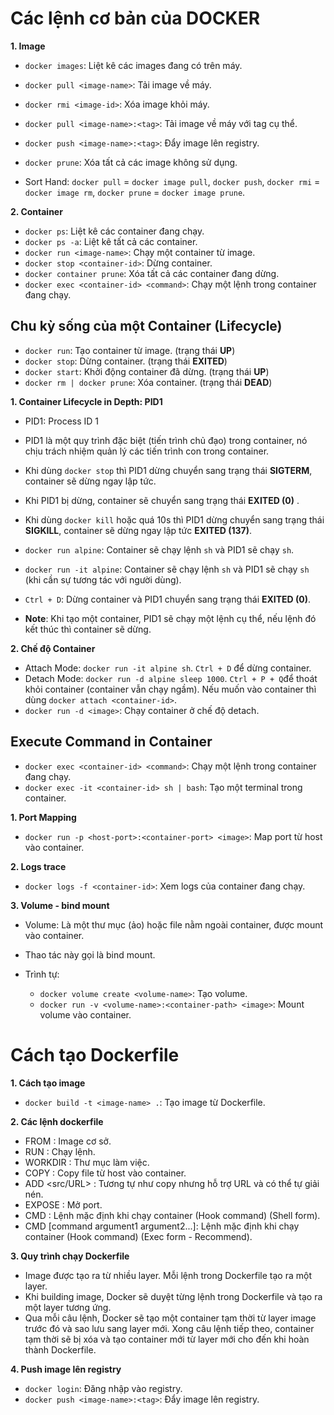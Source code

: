 # Các lệnh cơ bản của DOCKER

**1. Image**

- `docker images`: Liệt kê các images đang có trên máy.
- `docker pull <image-name>`: Tải image về máy.
- `docker rmi <image-id>`: Xóa image khỏi máy.
- `docker pull <image-name>:<tag>`: Tải image về máy với tag cụ thể.
- `docker push <image-name>:<tag>`: Đẩy image lên registry.
- `docker prune`: Xóa tất cả các image không sử dụng.

- Sort Hand: `docker pull` = `docker image pull`, `docker push`, `docker rmi` = `docker image rm`, `docker prune` = `docker image prune`.

**2. Container**

- `docker ps`: Liệt kê các container đang chạy.
- `docker ps -a`: Liệt kê tất cả các container.
- `docker run <image-name>`: Chạy một container từ image.
- `docker stop <container-id>`: Dừng container.
- `docker container prune`: Xóa tất cả các container đang dừng.
- `docker exec <container-id> <command>`: Chạy một lệnh trong container đang chạy.

## Chu kỳ sống của một Container (Lifecycle)

- `docker run`: Tạo container từ image. (trạng thái **UP**)
- `docker stop`: Dừng container. (trạng thái **EXITED**)
- `docker start`: Khởi động container đã dừng. (trạng thái **UP**)
- `docker rm | docker prune`: Xóa container. (trạng thái **DEAD**)

**1. Container Lifecycle in Depth: PID1**

- PID1: Process ID 1
- PID1 là một quy trình đặc biệt (tiến trình chủ đạo) trong container, nó chịu trách nhiệm quản lý các tiến trình con trong container.
- Khi dùng `docker stop` thì PID1 dừng chuyển sang trạng thái **SIGTERM**, container sẽ dừng ngay lập tức.
- Khi PID1 bị dừng, container sẽ chuyển sang trạng thái **EXITED (0)** .
- Khi dùng `docker kill` hoặc quá 10s thì PID1 dừng chuyển sang trạng thái **SIGKILL**, container sẽ dừng ngay lập tức **EXITED (137)**.

- `docker run alpine`: Container sẽ chạy lệnh `sh` và PID1 sẽ chạy `sh`.
- `docker run -it alpine`: Container sẽ chạy lệnh `sh` và PID1 sẽ chạy `sh` (khi cần sự tương tác với người dùng).
- `Ctrl + D`: Dừng container và PID1 chuyển sang trạng thái **EXITED (0)**.

- **Note**: Khi tạo một container, PID1 sẽ chạy một lệnh cụ thể, nếu lệnh đó kết thúc thì container sẽ dừng.

**2. Chế độ Container**

- Attach Mode: `docker run -it alpine sh`. `Ctrl + D` để dừng container.
- Detach Mode: `docker run -d alpine sleep 1000`. `Ctrl + P + Q`để thoát khỏi container (container vẫn chạy ngầm). Nếu muốn vào container thì dùng `docker attach <container-id>`.
- `docker run -d <image>`: Chạy container ở chế độ detach.

## Execute Command in Container

- `docker exec <container-id> <command>`: Chạy một lệnh trong container đang chạy.
- `docker exec -it <container-id> sh | bash`: Tạo một terminal trong container.

**1. Port Mapping**

- `docker run -p <host-port>:<container-port> <image>`: Map port từ host vào container.

**2. Logs trace**

- `docker logs -f <container-id>`: Xem logs của container đang chạy.

**3. Volume - bind mount**

- Volume: Là một thư mục (ảo) hoặc file nằm ngoài container, được mount vào container.
- Thao tác này gọi là bind mount.

- Trình tự:
  - `docker volume create <volume-name>`: Tạo volume.
  - `docker run -v <volume-name>:<container-path> <image>`: Mount volume vào container.

# Cách tạo Dockerfile

**1. Cách tạo image**

- `docker build -t <image-name> .`: Tạo image từ Dockerfile.

**2. Các lệnh dockerfile**

- FROM <images>: Image cơ sở.
- RUN <command>: Chạy lệnh.
- WORKDIR <directory>: Thư mục làm việc.
- COPY <src> <dest>: Copy file từ host vào container.
- ADD <src/URL> <dest>: Tương tự như copy nhưng hỗ trợ URL và có thể tự giải nén.
- EXPOSE <port>: Mở port.
- CMD <command argument1 argument2...>: Lệnh mặc định khi chạy container (Hook command) (Shell form).
- CMD [command argument1 argument2...]: Lệnh mặc định khi chạy container (Hook command) (Exec form - Recommend).

**3. Quy trình chạy Dockerfile**

- Image được tạo ra từ nhiều layer. Mỗi lệnh trong Dockerfile tạo ra một layer.
- Khi building image, Docker sẽ duyệt từng lệnh trong Dockerfile và tạo ra một layer tương ứng.
- Qua mỗi câu lệnh, Docker sẽ tạo một container tạm thời từ layer image trước đó và sao lưu sang layer mới. Xong câu lệnh tiếp theo, container tạm thời sẽ bị xóa và tạo container mới từ layer mới cho đến khi hoàn thành Dockerfile.

**4. Push image lên registry**

- `docker login`: Đăng nhập vào registry.
- `docker push <image-name>:<tag>`: Đẩy image lên registry.
